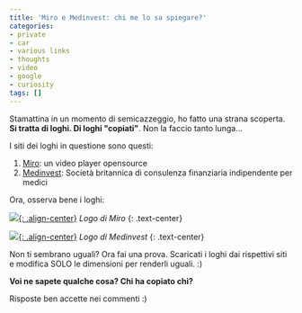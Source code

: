```yaml
---
title: 'Miro e Medinvest: chi me lo sa spiegare?'
categories:
- private
- car
- various links
- thoughts
- video
- google
- curiosity
tags: []
---
```

Stamattina in un momento di semicazzeggio, ho fatto una strana scoperta. **Si
tratta di loghi. Di loghi "copiati"**. Non la faccio tanto lunga...

I siti dei loghi in questione sono questi:

  1. [Miro](http://www.getmiro.com/): un video player opensource
  2. [Medinvest](http://www.medinvest.org.uk/): Società britannica di consulenza finanziaria indipendente per medici
    
Ora, osserva bene i loghi:

[![]({{site.url}}/images/logo_miro_example.png){: .align-center}]({{site.url}}/images/logo_miro_example.png)
_Logo di Miro_
{: .text-center}

[]({{site.url}}/images/logo_miro_example.png) [![]({{site.url}}/images/logo_medinvest_example.png){: .align-center}]({{site.url}}/images/logo_medinvest_example.png)
_Logo di Medinvest_
{: .text-center}

Non ti sembrano uguali? Ora fai una prova. Scaricati i loghi dai rispettivi
siti e modifica SOLO le dimensioni per renderli uguali. :)

**Voi ne sapete qualche cosa? Chi ha copiato chi?**

Risposte ben accette nei commenti :)